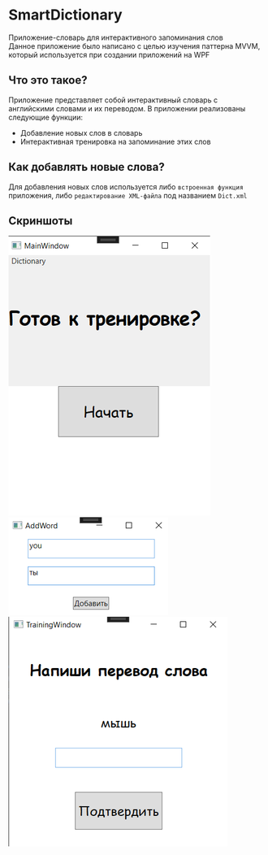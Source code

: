 # SmartDictionary
Приложение-словарь для интерактивного запоминания слов  
Данное приложение было написано с целью изучения паттерна MVVM, который используется при создании
приложений на WPF  
## Что это такое?
Приложение представляет собой интерактивный словарь с английскими словами и их переводом. В приложении реализованы следующие функции:
+ Добавление новых слов в словарь
+ Интерактивная тренировка на запоминание этих слов
## Как добавлять новые слова?
Для добавления новых слов используется либо ```встроенная функция``` приложения, либо ```редактирование XML-файла``` под названием ```Dict.xml```
## Скриншоты
![screenshoot](https://github.com/Leo506/SmartDictionary/blob/main/ResultImg/1.png "1")
![screenshoot](https://github.com/Leo506/SmartDictionary/blob/main/ResultImg/2.png "2")
![screenshoot](https://github.com/Leo506/SmartDictionary/blob/main/ResultImg/3.png "3")
